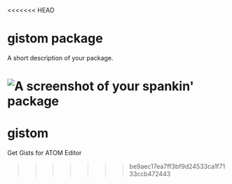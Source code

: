 <<<<<<< HEAD
# gistom package

A short description of your package.

![A screenshot of your spankin' package](https://f.cloud.github.com/assets/69169/2290250/c35d867a-a017-11e3-86be-cd7c5bf3ff9b.gif)
=======
gistom
======

Get Gists for ATOM Editor
>>>>>>> be9aec17ea7ff3bf9d24533ca1f7133ccb472443
